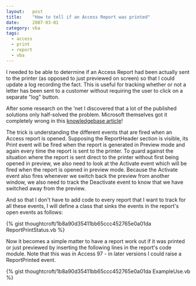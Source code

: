```yaml
---
layout:   post
title:    "How to tell if an Access Report was printed"
date:     2007-03-01
category: vba
tags:
  - access
  - print
  - report
  - vba
---
```


I needed to be able to determine if an Access Report had been actually
sent to the printer (as opposed to just previewed on screen) so that I
could update a log recording the fact. This is useful for tracking
whether or not a letter has been sent to a customer without requiring
the user to click on a separate "log" button.

After some research on the 'net I discovered that a lot of the published
solutions only half-solved the problem. Microsoft themselves got it
completely wrong in this [knowledgebase
article](http://support.microsoft.com/kb/q154894/)!

The trick is understanding the different events that are fired when an
Access report is opened. Supposing the ReportHeader section is visible,
its Print event will be fired when the report is generated in Preview
mode and again every time the report is sent to the printer. To guard
against the situation where the report is sent direct to the printer
without first being opened in preview, we also need to look at the
Activate event which will be fired when the report is opened in preview
mode. Because the Activate event also fires whenever we switch back the
preview from another window, we also need to track the Deactivate event
to know that we have switched away from the preview.

And so that I don't have to add code to every report that I want to
track for all these events, I will define a class that sinks the events
in the report's open events as follows:

{% gist thoughtcroft/1b8a90d35411bb65ccc452765e0a01da ReportPrintStatus.vb %}

Now it becomes a simple matter to have a report work out if it was
printed or just previewed by inserting the following lines in the
report's code module. Note that this was in Access 97 - in later
versions I could raise a ReportPrinted event.

{% gist thoughtcroft/1b8a90d35411bb65ccc452765e0a01da ExampleUse.vb %}
